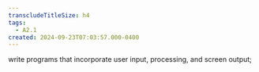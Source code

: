 ```yaml
---
transcludeTitleSize: h4
tags:
  - A2.1
created: 2024-09-23T07:03:57.000-0400
---
```

write programs that incorporate user input, processing, and screen output;